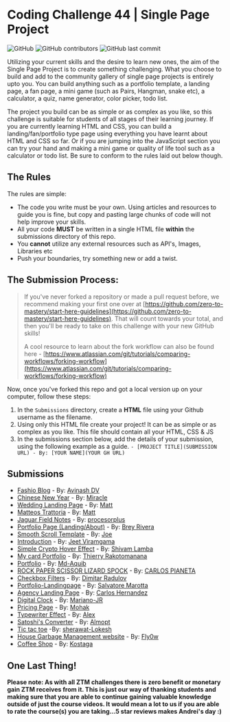 # Coding Challenge 44 | Single Page Project

![GitHub](https://img.shields.io/github/license/zero-to-mastery/coding_challenge-44?style=for-the-badge)
![GitHub contributors](https://img.shields.io/github/contributors/zero-to-mastery/coding_challenge-44?style=for-the-badge)
![GitHub last commit](https://img.shields.io/github/last-commit/zero-to-mastery/coding_challenge-44?style=for-the-badge)

Utilizing your current skills and the desire to learn new ones, the aim of the Single Page Project is to create something challenging. What you choose to build and add to the community gallery of single page projects is entirely upto you. You can build anything such as a portfolio template, a landing page, a fan page, a mini game (such as Pairs, Hangman, snake etc), a calculator, a quiz, name generator, color picker, todo list.

The project you build can be as simple or as complex as you like, so this challenge is suitable for students of all stages of their learning journey. If you are currently learning HTML and CSS, you can build a landing/fan/portfolio type page using everything you have learnt about HTML and CSS so far. Or if you are jumping into the JavaScript section you can try your hand and making a mini game or quality of life tool such as a calculator or todo list. Be sure to conform to the rules laid out below though.

## The Rules

The rules are simple:

- The code you write must be your own. Using articles and resources to guide you is fine, but copy and pasting large chunks of code will not help improve your skills.
- All your code **MUST** be written in a single HTML file **within** the submissions directory of this repo.
- You **cannot** utilize any external resources such as API's, Images, Libraries etc
- Push your boundaries, try something new or add a twist.

## The Submission Process:

> If you've never forked a repository or made a pull request before, we recommend making your first one over at [https://github.com/zero-to-mastery/start-here-guidelines](https://github.com/zero-to-mastery/start-here-guidelines). That will count towards your total, and then you'll be ready to take on this challenge with your new GitHub skills!
>
> A cool resource to learn about the fork workflow can also be found here - [https://www.atlassian.com/git/tutorials/comparing-workflows/forking-workflow](https://www.atlassian.com/git/tutorials/comparing-workflows/forking-workflow)

Now, once you've forked this repo and got a local version up on your computer, follow these steps:

1. In the `Submissions` directory, create a **HTML** file using your Github username as the filename.
2. Using only this HTML file create your project! It can be as simple or as complex as you like. This file should contain all your HTML, CSS & JS
3. In the submissions section below, add the details of your submission, using the following example as a guide.
   `- [PROJECT TITLE](SUBMISSION URL) - By: [YOUR NAME](YOUR GH URL)`

## Submissions

- [Fashio Blog](/submissions/avinashdv.html) - By: [Avinash DV](https://github.com/avinashdv/Fashion-BS5/blob/main/index.html)
- [Chinese New Year](/submissions/miraclebanks.html) - By: [Miracle](https://github.com/miraclebanks)
- [Wedding Landing Page](/submissions/mattcsmith.html) - By: [Matt](https://github.com/mattcsmith)
- [Matteos Trattoria](/submissions/matthewvanpelt.html) - By: [Matt](https://github.com/mattvp21)
- [Jaguar Field Notes](/submissions/procesorplus.html) - By: [procesorplus](https://github.com/procesorplus)
- [Portfolio Page (Landing/About)](/submission/breyrivera2021.html) - By: [Brey Rivera](https://github.com/BreyRivera2021)
- [Smooth Scroll Template](/submissions/joesayat.html) - By: [Joe](https://github.com/joesayat)
- [Introduction](/submissions/matthewvanpelt.html) - By: [Jeet Viramgama](https://github.com/jv18creator)
- [Simple Crypto Hover Effect](/submissions/SL972.html) - By: [Shivam Lamba](https://github.com/SL972)
- [My card Portfolio](/submissions/ThierryRakotomanana.html) - By: [Thierry Rakotomanana](https://github.com/ThierryRakotomanana)
- [Portfolio](/submissions/Md-Aquib.html) - By: [Md-Aquib](https://github.com/Md-Aquib)
- [ROCK PAPER SCISSOR LIZARD SPOCK](/submissions/pianeta051.html) - By: [CARLOS PIANETA](https://github.com/pianeta051)
- [Checkbox Filters](/submissions/dimitarradulov.html) - By: [Dimitar Radulov](https://github.com/dimitarradulov)
- [Portfolio-Landingpage](/submissions/salvo9107.html) - By: [Salvatore Marotta](https://github.com/Salvo9107)
- [Agency Landing Page](/submissions/Carls13.html) - By: [Carlos Hernandez](https://github.com/Carls13)
- [Digital Clock](./submissions/Mariano-JR.html) - By: [Mariano-JR](https://github.com/Mariano-JR)
- [Pricing Page](/submissions/mohakgupt.html) - By: [Mohak](https://github.com/mohakgupt)
- [Typewriter Effect](/submissions/alexwindy0.html) - By: [Alex](https://github.com/Alexwindy0)
- [Satoshi's Converter](/submissions/Almopt.html) - By: [Almopt](https://github.com/Almopt)
- [Tic tac toe](./submissions/sherawat-Lokesh.html) -By: [sherawat-Lokesh](https://github.com/sherawat-Lokesh)
- [House Garbage Management website](/submissions/Fly0w.html) - By: [Fly0w](https://github.com/Fly0w)
- [Coffee Shop](/submissions/Kostaga.html) - By: [Kostaga](https://github.com/Kostaga)

## One Last Thing!

**Please note: As with all ZTM challenges there is zero benefit or monetary gain ZTM receives from it. This is just our way of thanking students and making sure that you are able to continue gaining valuable knowledge outside of just the course videos. It would mean a lot to us if you are able to rate the course(s) you are taking...5 star reviews makes Andrei's day :)**
